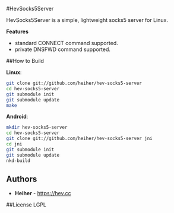 #HevSocks5Server

HevSocks5Server is a simple, lightweight socks5 server for Linux.

**Features**
* standard CONNECT command supported.
* private DNSFWD command supported.

##How to Build

**Linux**:
```bash
git clone git://github.com/heiher/hev-socks5-server
cd hev-socks5-server
git submodule init
git submodule update
make
```

**Android**:
```bash
mkdir hev-socks5-server
cd hev-socks5-server
git clone git://github.com/heiher/hev-socks5-server jni
cd jni
git submodule init
git submodule update
nkd-build
```

## Authors
* **Heiher** - https://hev.cc

##License
LGPL
